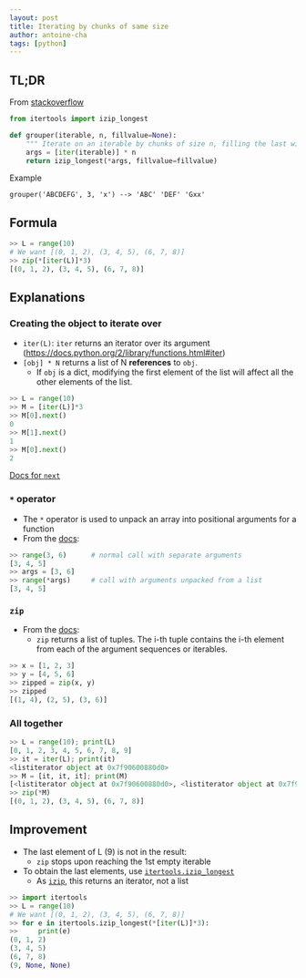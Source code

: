 ```yaml
---
layout: post
title: Iterating by chunks of same size 
author: antoine-cha
tags: [python]
---
```


## TL;DR

From [stackoverflow](https://stackoverflow.com/a/434411)
```python
from itertools import izip_longest

def grouper(iterable, n, fillvalue=None):
    """ Iterate on an iterable by chunks of size n, filling the last with fillvalue """
    args = [iter(iterable)] * n
    return izip_longest(*args, fillvalue=fillvalue)
```

Example

```
grouper('ABCDEFG', 3, 'x') --> 'ABC' 'DEF' 'Gxx'
```

## Formula
```python
>> L = range(10)
# We want [(0, 1, 2), (3, 4, 5), (6, 7, 8)]
>> zip(*[iter(L)]*3)
[(0, 1, 2), (3, 4, 5), (6, 7, 8)]
```

## Explanations

### Creating the object to iterate over
- `iter(L)`: `iter` returns an iterator over its argument (https://docs.python.org/2/library/functions.html#iter)
- `[obj] * N` returns a list of N __references__ to `obj`. 
  - If `obj` is a dict, modifying the first element of the list will affect all the other elements of the list.

```python
>> L = range(10)
>> M = [iter(L)]*3
>> M[0].next()
0
>> M[1].next()
1
>> M[0].next()
2
```
[Docs for `next`](https://docs.python.org/2.7/library/stdtypes.html#iterator.next)

### `*` operator

- The `*` operator is used to unpack an array into positional arguments for a function
- From the [docs](https://docs.python.org/2.7/tutorial/controlflow.html#unpacking-argument-lists):
 ```python
>> range(3, 6)      # normal call with separate arguments
[3, 4, 5]
>> args = [3, 6]
>> range(*args)     # call with arguments unpacked from a list
[3, 4, 5]
 ```

### `zip`

- From the [docs](https://docs.python.org/2/library/functions.html#zip):
  - `zip` returns a list of tuples. The i-th tuple contains the i-th element from each of the argument sequences or iterables.
```python
>> x = [1, 2, 3]
>> y = [4, 5, 6]
>> zipped = zip(x, y)
>> zipped
[(1, 4), (2, 5), (3, 6)]
```

### All together

```python 
>> L = range(10); print(L)
[0, 1, 2, 3, 4, 5, 6, 7, 8, 9]
>> it = iter(L); print(it)
<listiterator object at 0x7f90600880d0>
>> M = [it, it, it]; print(M)
[<listiterator object at 0x7f90600880d0>, <listiterator object at 0x7f90600880d0>, <listiterator object at 0x7f90600880d0>]
>> zip(*M)
[(0, 1, 2), (3, 4, 5), (6, 7, 8)]
```

## Improvement

- The last element of L (9) is not in the result:
  - `zip` stops upon reaching the 1st empty iterable
- To obtain the last elements, use [`itertools.izip_longest`](https://docs.python.org/2/library/itertools.html#itertools.izip_longest)
  - As [`izip`](https://docs.python.org/2/library/itertools.html#itertools.izip), this returns an iterator, not a list
  
```python
>> import itertools
>> L = range(10)
# We want [(0, 1, 2), (3, 4, 5), (6, 7, 8)]
>> for e in itertools.izip_longest(*[iter(L)]*3):
>>     print(e)
(0, 1, 2)
(3, 4, 5)
(6, 7, 8)
(9, None, None)
```
